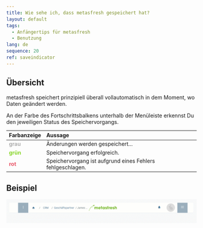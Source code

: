 ```yaml
---
title: Wie sehe ich, dass metasfresh gespeichert hat?
layout: default
tags:
  - Anfängertips für metasfresh
  - Benutzung
lang: de
sequence: 20
ref: saveindicator
---
```


## Übersicht
metasfresh speichert prinzipiell überall vollautomatisch in dem Moment, wo Daten geändert werden.

An der Farbe des Fortschrittsbalkens unterhalb der Menüleiste erkennst Du den jeweiligen Status des Speichervorgangs.

| Farbanzeige | Aussage |
| :--- | :--- |
| **<span style="color:#afafaf">grau</span>** | Änderungen werden gespeichert... |
| **<span style="color:#8ad62d">grün</span>** | Speichervorgang erfolgreich. |
| **<span style="color:#e85667">rot</span>** | Speichervorgang ist aufgrund eines Fehlers fehlgeschlagen. |

## Beispiel
![Speicheranzeige](assets/Saveindicator_DE.gif)
